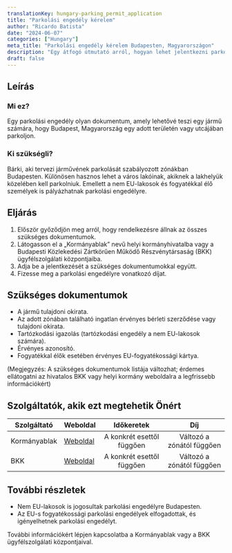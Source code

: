 ```yaml
---
translationKey: hungary-parking_permit_application
title: "Parkolási engedély kérelem"
author: "Ricardo Batista"
date: "2024-06-07"
categories: ["Hungary"]
meta_title: "Parkolási engedély kérelem Budapesten, Magyarországon"
description: "Egy átfogó útmutató arról, hogyan lehet jelentkezni parkolási engedélyért Budapesten, Magyarországon."
draft: false
---
```


## Leírás
### Mi ez?
Egy parkolási engedély olyan dokumentum, amely lehetővé teszi egy jármű számára, hogy Budapest, Magyarország egy adott területén vagy utcájában parkoljon.

### Ki szükségli?
Bárki, aki tervezi járművének parkolását szabályozott zónákban Budapesten. Különösen hasznos lehet a város lakóinak, akiknek a lakhelyük közelében kell parkolniuk. Emellett a nem EU-lakosok és fogyatékkal élő személyek is pályázhatnak parkolási engedélyre.

## Eljárás

1. Először győződjön meg arról, hogy rendelkezésre állnak az összes szükséges dokumentumok.
2. Látogasson el a „Kormányablak” nevű helyi kormányhivatalba vagy a Budapesti Közlekedési Zártkörűen Működő Részvénytársaság (BKK) ügyfélszolgálati központjaiba.
3. Adja be a jelentkezését a szükséges dokumentumokkal együtt.
4. Fizesse meg a parkolási engedélyre vonatkozó díjat.

## Szükséges dokumentumok

- A jármű tulajdoni okirata.
- Az adott zónában található ingatlan érvényes bérleti szerződése vagy tulajdoni okirata.
- Tartózkodási igazolás (tartózkodási engedély a nem EU-lakosok számára).
- Érvényes azonosító.
- Fogyatékkal élők esetében érvényes EU-fogyatékossági kártya.

(Megjegyzés: A szükséges dokumentumok listája változhat; érdemes ellátogatni az hivatalos BKK vagy helyi kormány weboldalra a legfrissebb információkért)

## Szolgáltatók, akik ezt megtehetik Önért

| Szolgáltató     |     Weboldal    |     Időkeretek    |       Díj      |
| --------------- | --------------- |  :-------------: | :-------------: |
| Kormányablak      |  [Weboldal](http://www.kormanyablak.hu/)      |      A konkrét esettől függően      | Változó a zónától függően |
| BKK | [Weboldal](https://bkk.hu/en/) | A konkrét esettől függően  | Változó a zónától függően |

## További részletek

- Nem EU-lakosok is jogosultak parkolási engedélyre Budapesten.
- Az EU-s fogyatékossági parkolási engedélyek elfogadottak, és igényelhetnek parkolási engedélyt.

További információkért lépjen kapcsolatba a Kormányablak vagy a BKK ügyfélszolgálati központjaival.